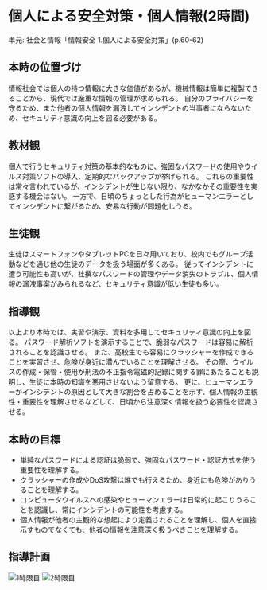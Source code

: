 # 個人による安全対策・個人情報(2時間)
単元: 社会と情報「情報安全 1.個人による安全対策」(p.60-62)

## 本時の位置づけ
情報社会では個人の持つ情報に大きな価値があるが、機械情報は簡単に複製できることから、現代では厳重な情報の管理が求められる。
自分のプライバシーを守るため、また他者の個人情報を漏洩してインシデントの当事者にならないため、セキュリティ意識の向上を図る必要がある。

## 教材観
個人で行うセキュリティ対策の基本的なものに、強固なパスワードの使用やウイルス対策ソフトの導入、定期的なバックアップが挙げられる。
これらの重要性は常々言われているが、インシデントが生じない限り、なかなかその重要性を実感する機会はない。
一方で、日頃のちょっとした行為がヒューマンエラーとしてインシデントに繋がるため、安易な行動が問題化しうる。

## 生徒観
生徒はスマートフォンやタブレットPCを日々用いており、校内でもグループ活動などを通じ他の生徒のデータを扱う場面が多くある。
従ってインシデントに遭う可能性も高いが、杜撰なパスワードの管理やデータ消失のトラブル、個人情報の漏洩事案がみられるなど、セキュリティ意識が低い生徒も多い。

## 指導観
以上より本時では、実習や演示、資料を多用してセキュリティ意識の向上を図る。
パスワード解析ソフトを演示することで、脆弱なパスワードは容易に解析されることを認識させる。
また、高校生でも容易にクラッシャーを作成できることを実習させ、危険が身近に潜んでいることを理解させる。
その際、ウイルスの作成・保管・使用が刑法の不正指令電磁的記録に関する罪にあたることも説明し、生徒に本時の知識を悪用させないよう留意する。
更に、ヒューマンエラーがインシデントの原因として大きな割合を占めることを示す、個人情報の主観性・重要性を理解させるなどして、日頃から注意深く情報を扱う必要性を認識させる。

## 本時の目標
- 単純なパスワードによる認証は脆弱で、強固なパスワード・認証方式を使う重要性を理解する。
- クラッシャーの作成やDoS攻撃は誰でも行えるため、身近にも危険がありうることを理解する。
- コンピュータウイルスへの感染やヒューマンエラーは日常的に起こりうることを認識し、常にインシデントの可能性を考慮する。
- 個人情報が他者の主観的な想起により定義されることを理解し、個人を直接示すものでなくても、他者の情報を注意深く扱うべきことを理解する。

## 指導計画
![***1時限目***](1.svg)
![***2時限目***](2.svg)
